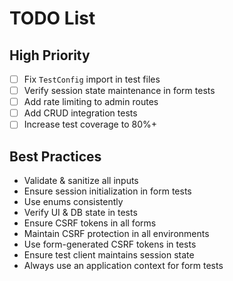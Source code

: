 # TODO List
## High Priority
- [ ] Fix `TestConfig` import in test files
- [ ] Verify session state maintenance in form tests
- [ ] Add rate limiting to admin routes
- [ ] Add CRUD integration tests
- [ ] Increase test coverage to 80%+

## Best Practices
- Validate & sanitize all inputs
- Ensure session initialization in form tests
- Use enums consistently
- Verify UI & DB state in tests
- Ensure CSRF tokens in all forms
- Maintain CSRF protection in all environments
- Use form-generated CSRF tokens in tests
- Ensure test client maintains session state
- Always use an application context for form tests

